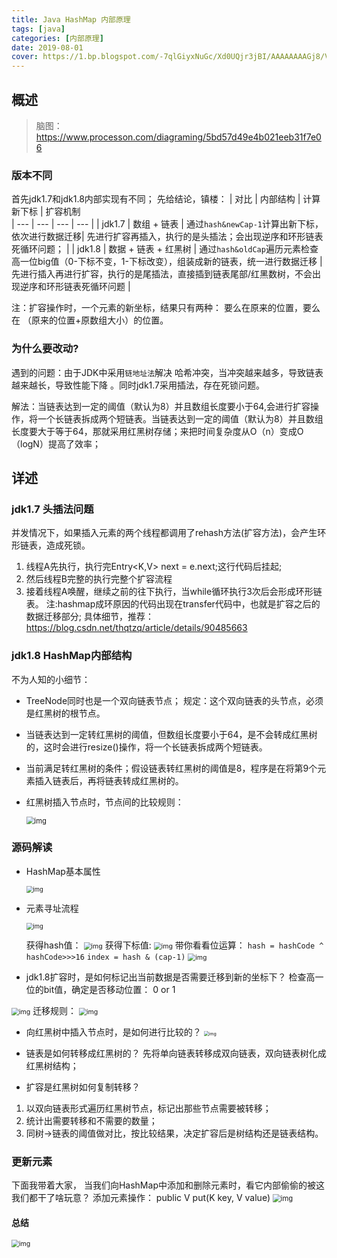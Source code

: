 ```yaml
---
title: Java HashMap 内部原理
tags: [java]   
categories: [内部原理]
date: 2019-08-01
cover: https://1.bp.blogspot.com/-7qlGiyxNuGc/Xd0UQjr3jBI/AAAAAAAAGj8/VqXHcWZ_WYUv13QLBzbIOBRv2bXL3Wn6ACPcBGAYYCw/s1600/How%2BHashMap%2BWorks%2BInternally%2Bin%2BJava.png
---
```


## 概述

> 脑图：https://www.processon.com/diagraming/5bd57d49e4b021eeb31f7e06

### 版本不同
首先jdk1.7和jdk1.8内部实现有不同；
先给结论，镇楼：
| 对比 | 内部结构 | 计算新下标 | 扩容机制   
| --- | --- | --- | --- | 
| jdk1.7 | 数组 + 链表 | 通过`hash&newCap-1`计算出新下标，依次进行数据迁移| 先进行扩容再插入，执行的是头插法；会出现逆序和环形链表死循环问题； |
| jdk1.8 | 数据 + 链表 + 红黑树 |  通过`hash&oldCap`遍历元素检查高一位big值（0-下标不变，1-下标改变），组装成新的链表，统一进行数据迁移 | 先进行插入再进行扩容，执行的是尾插法，直接插到链表尾部/红黑数树，不会出现逆序和环形链表死循环问题   |   

注：扩容操作时，一个元素的新坐标，结果只有两种： 要么在原来的位置，要么在 （原来的位置+原数组大小）的位置。


### 为什么要改动?
遇到的问题：由于JDK中采用`链地址法`解决 哈希冲突，当冲突越来越多，导致链表越来越长，导致性能下降 。同时jdk1.7采用插法，存在死锁问题。

解法：当链表达到一定的阈值（默认为8）并且数组长度要小于64,会进行扩容操作，将一个长链表拆成两个短链表。当链表达到一定的阈值（默认为8）并且数组长度要大于等于64，那就采用红黑树存储；来把时间复杂度从O（n）变成O（logN）提高了效率；

## 详述
### jdk1.7 头插法问题
并发情况下，如果插入元素的两个线程都调用了rehash方法(扩容方法)，会产生环形链表，造成死锁。
1. 线程A先执行，执行完Entry<K,V> next = e.next;这行代码后挂起;
2. 然后线程B完整的执行完整个扩容流程
3. 接着线程A唤醒，继续之前的往下执行，当while循环执行3次后会形成环形链表。
注:hashmap成环原因的代码出现在transfer代码中，也就是扩容之后的数据迁移部分;
具体细节，推荐：https://blog.csdn.net/thqtzq/article/details/90485663

### jdk1.8 HashMap内部结构
不为人知的小细节：
- TreeNode同时也是一个双向链表节点； 规定：这个双向链表的头节点，必须是红黑树的根节点。

- 当链表达到一定转红黑树的阈值，但数组长度要小于64，是不会转成红黑树的，这时会进行resize()操作，将一个长链表拆成两个短链表。

- 当前满足转红黑树的条件；假设链表转红黑树的阈值是8，程序是在将第9个元素插入链表后，再将链表转成红黑树的。

- 红黑树插入节点时，节点间的比较规则： 

  <img src="Java%20HashMap%20%E5%86%85%E9%83%A8%E5%8E%9F%E7%90%86/9E8D40D7-EAD8-4A07-9F68-8EA32319A369-3094492.png" alt="img" style="zoom:80%;" /> 


### 源码解读
- HashMap基本属性

  <img src="Java%20HashMap%20%E5%86%85%E9%83%A8%E5%8E%9F%E7%90%86/D5C5B782-15C6-44B0-BD41-14648DEAED6F.png" alt="img" style="zoom:67%;" />

- 元素寻址流程

  <img src="Java%20HashMap%20%E5%86%85%E9%83%A8%E5%8E%9F%E7%90%86/BC1205EC-D6B3-465F-96D2-6AFBC08E734C.png" alt="img" style="zoom:67%;" />


  获得hash值：
  <img src="Java%20HashMap%20%E5%86%85%E9%83%A8%E5%8E%9F%E7%90%86/7FCE1BFB-8FA8-4183-8EBE-176CB0B0F44F-3094608.png" alt="img" style="zoom:75%;" />
  获得下标值:
  <img src="Java%20HashMap%20%E5%86%85%E9%83%A8%E5%8E%9F%E7%90%86/E7B32DCC-DA92-4D23-B2D9-9C9E066630E1-3094658.png" alt="img" style="zoom:75%;" />
  带你看看位运算：
  `hash = hashCode ^ hashCode>>>16`
  `index = hash & (cap-1)`
  <img src="Java%20HashMap%20%E5%86%85%E9%83%A8%E5%8E%9F%E7%90%86/707BDA78-49AC-4113-8918-D90AB83AEE4C-3094671.png" alt="img" style="zoom:75%;" />

- jdk1.8扩容时，是如何标记出当前数据是否需要迁移到新的坐标下？
检查高一位的bit值，确定是否移动位置： 0 or 1
<img src="Java%20HashMap%20%E5%86%85%E9%83%A8%E5%8E%9F%E7%90%86/E3C31D58-AAD3-45AE-88E5-6A818A491827-3094691.png" alt="img" style="zoom:75%;" />
迁移规则：
<img src="Java%20HashMap%20%E5%86%85%E9%83%A8%E5%8E%9F%E7%90%86/36639C5C-DC03-415C-9438-FCCF1F8D3A40-3094709.png" alt="img" style="zoom:75%;" />

- 向红黑树中插入节点时，是如何进行比较的？
  <img src="Java%20HashMap%20%E5%86%85%E9%83%A8%E5%8E%9F%E7%90%86/F3382595-C4A1-4166-B58A-69737A31E7DF-3094722.png" alt="img" style="zoom: 50%;" />

-  链表是如何转移成红黑树的？
 先将单向链表转移成双向链表，双向链表树化成红黑树结构；  
 
- 扩容是红黑树如何复制转移？
1. 以双向链表形式遍历红黑树节点，标记出那些节点需要被转移；
2. 统计出需要转移和不需要的数量；
3. 同树->链表的阈值做对比，按比较结果，决定扩容后是树结构还是链表结构。

### 更新元素
下面我带着大家， 当我们向HashMap中添加和删除元素时，看它内部偷偷的被这我们都干了啥玩意？
添加元素操作： public V put(K key, V value) 
<img src="Java%20HashMap%20%E5%86%85%E9%83%A8%E5%8E%9F%E7%90%86/put%E6%96%B9%E6%B3%95%E6%B5%81%E7%A8%8B%E5%9B%BE-3094767.png" alt="img" style="zoom:80%;" />


#### 总结
<img src="Java%20HashMap%20%E5%86%85%E9%83%A8%E5%8E%9F%E7%90%86/3A706DA9-ED7E-46D5-AE53-1C0D7B6FB379-3094780.png" alt="img" style="zoom:75%;" />



